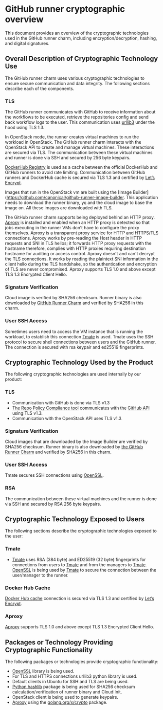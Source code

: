# GitHub runner cryptographic overview
This document provides an overview of the cryptographic technologies used in the GitHub runner charm, including encryption/decryption, hashing, and digital signatures.

## Overall Description of Cryptographic Technology Use
The GitHub runner charm uses various cryptographic technologies to ensure secure communication and data integrity. The following sections describe each of the components.

### TLS
The GitHub runner communicates with GitHub to receive information about the workflows to be executed, retrieve the repositories config and send back workflow logs to the user. This communication uses [urllib3](https://urllib3.readthedocs.io/en/stable/) under the hood using TLS 1.3.

In OpenStack mode, the runner creates virtual machines to run the workload in OpenStack. The GitHub runner charm interacts with the OpenStack API to create and manage virtual machines. These interactions are secured via TLS. The communication between these virtual machines and runner is done via SSH and secured by 256 byte keypairs.

[DockerHub Registry](https://charmhub.io/docker-registry) is used as a cache between the official DockerHub and GitHub runners to avoid rate limiting. Communication between GitHub runners and DockerHub cache is secured via TLS 1.3 and certified by [Let’s Encrypt](https://letsencrypt.org/).

Images that run in the OpenStack vm are built using the [Image Builder](https://github.com/canonical/github-runner-image-builder. This application needs to download the runner binary, yq and the cloud image to base the image on. All these images are downloaded with TLS.

The GitHub runner charm supports being deployed behind an HTTP proxy. [Aproxy](https://github.com/canonical/aproxy) is installed and enabled when an HTTP proxy is detected so that jobs executing in the runner VMs don’t have to configure the proxy themselves. Aproxy is a transparent proxy service for HTTP and HTTPS/TLS connections. Aproxy works by pre-reading the Host header in HTTP requests and SNI in TLS hellos; it forwards HTTP proxy requests with the hostname therefore, complies with HTTP proxies requiring destination hostname for auditing or access control. Aproxy doesn't and can't decrypt the TLS connections. It works by reading the plaintext SNI information in the client hello during the TLS handshake, so the authentication and encryption of TLS are never compromised. Aproxy supports TLS 1.0 and above except TLS 1.3 Encrypted Client Hello.

### Signature Verification
Cloud image is verified by SHA256 checksum. Runner binary is also downloaded by [GitHub Runner Charm](https://github.com/canonical/github-runner-operator) and verified by SHA256 in this charm.

### User SSH Access
Sometimes users need to access the VM instance that is running the workload, to establish this connection [Tmate](https://tmate.io/) is used. Tmate uses the SSH protocol to secure shell connections between users and the GitHub runner. The connection is secured with rsa keypair and ed25519 fingerprints.

## Cryptographic Technology Used by the Product
The following cryptographic technologies are used internally by our product:

### TLS
- Communication with GitHub is done via TLS v1.3
- [The Repo Policy Compliance tool](https://github.com/canonical/repo-policy-compliance) communicates with the [GitHub API](https://docs.github.com/en/rest?apiVersion=2022-11-28) using TLS v1.3.
- Communication with the OpenStack API uses TLS v1.3.

### Signature Verification
Cloud images that are downloaded by the Image Builder are verified by SHA256 checksum. Runner binary is also downloaded by [the GitHub Runner Charm](https://github.com/canonical/github-runner-operator) and verified by SHA256 in this charm.

### User SSH Access
Tmate secures SSH connections using [OpenSSL](https://www.openssl.org/).

### RSA
The communication between these virtual machines and the runner is done via SSH and secured by RSA 256 byte keypairs.

## Cryptographic Technology Exposed to Users
The following sections describe the cryptographic technologies exposed to the user:

### Tmate
- [Tmate](https://tmate.io/) uses RSA (384 byte) and ED25519 (32 byte) fingerprints for connections from users to [Tmate](https://tmate.io/) and from the managers to [Tmate](https://tmate.io/). [OpenSSL](https://www.openssl.org/) is being used by [Tmate](https://tmate.io/) to secure the connection between the user/manager to the runner.

### Docker Hub Cache
[Docker Hub cache](https://github.com/canonical/docker-registry-charm) connection is secured via TLS 1.3 and certified by [Let’s Encrypt](https://letsencrypt.org/).

### Aproxy
[Aproxy](https://github.com/canonical/aproxy) supports TLS 1.0 and above except TLS 1.3 Encrypted Client Hello.

## Packages or Technology Providing Cryptographic Functionality
The following packages or technologies provide cryptographic functionality:
- [OpenSSL](https://www.openssl.org/) library is being used.
- For TLS and HTTPS connections urllib3 python library is used.
- Default clients in Ubuntu for SSH and TLS are being used.
- [Python hashlib](https://docs.python.org/3/library/hashlib.html) package is being used for SHA256 checksum calculation/verification of runner binary and Cloud Init.
- OpenStack client is being used to generate keypairs.
- [Aproxy](https://github.com/canonical/aproxy) using the [golang.org/x/crypto](http://golang.org/x/crypto) package.
